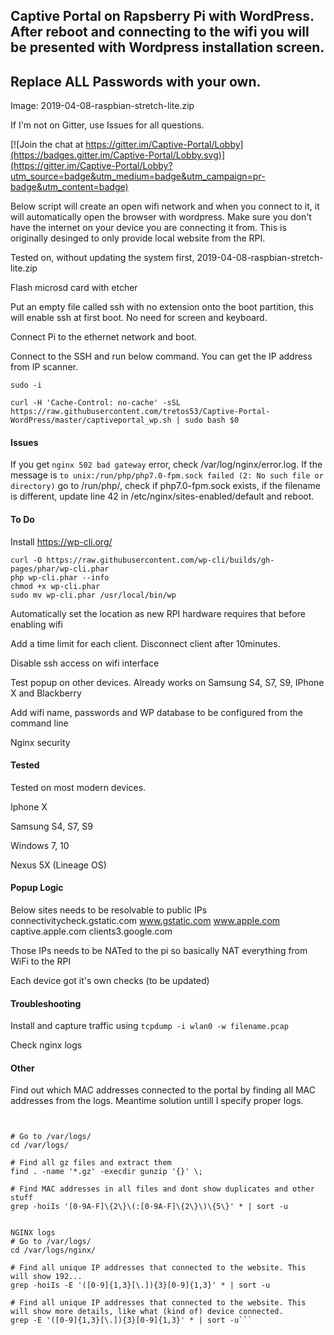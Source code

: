 ## Captive Portal on Rapsberry Pi with WordPress. After reboot and connecting to the wifi you will be presented with Wordpress installation screen.

## Replace ALL Passwords with your own.

Image: 2019-04-08-raspbian-stretch-lite.zip

If I'm not on Gitter, use Issues for all questions.

[![Join the chat at https://gitter.im/Captive-Portal/Lobby](https://badges.gitter.im/Captive-Portal/Lobby.svg)](https://gitter.im/Captive-Portal/Lobby?utm_source=badge&utm_medium=badge&utm_campaign=pr-badge&utm_content=badge)

Below script will create an open wifi network and when you connect to it, it will automatically open the browser with wordpress. Make sure you don't have the internet on your device you are connecting it from. This is originally desinged to only provide local website from the RPI.

Tested on, without updating the system first, 2019-04-08-raspbian-stretch-lite.zip

Flash microsd card with etcher

Put an empty file called ssh with no extension onto the boot partition, this will enable ssh at first boot. No need for screen and keyboard.

Connect Pi to the ethernet network and boot.

Connect to the SSH and run below command. You can get the IP address from IP scanner.

```
sudo -i
```

```
curl -H 'Cache-Control: no-cache' -sSL https://raw.githubusercontent.com/tretos53/Captive-Portal-WordPress/master/captiveportal_wp.sh | sudo bash $0
```

#### Issues

If you get `nginx 502 bad gateway` error, check /var/log/nginx/error.log.
If the message is `to unix:/run/php/php7.0-fpm.sock failed (2: No such file or directory)` go to /run/php/, check if php7.0-fpm.sock exists, if the filename is different, update line 42 in /etc/nginx/sites-enabled/default and reboot.

#### To Do

Install https://wp-cli.org/

```
curl -O https://raw.githubusercontent.com/wp-cli/builds/gh-pages/phar/wp-cli.phar
php wp-cli.phar --info
chmod +x wp-cli.phar
sudo mv wp-cli.phar /usr/local/bin/wp
```


Automatically set the location as new RPI hardware requires that before enabling wifi

Add a time limit for each client. Disconnect client after 10minutes.

Disable ssh access on wifi interface

Test popup on other devices. Already works on Samsung S4, S7, S9, IPhone X and Blackberry

Add wifi name, passwords and WP database to be configured from the command line

Nginx security

#### Tested

Tested on most modern devices.

Iphone X

Samsung S4, S7, S9

Windows 7, 10

Nexus 5X (Lineage OS)

#### Popup Logic

Below sites needs to be resolvable to public IPs
connectivitycheck.gstatic.com
www.gstatic.com
www.apple.com
captive.apple.com
clients3.google.com

Those IPs needs to be NATed to the pi so basically NAT everything from WiFi to the RPI

Each device got it's own checks (to be updated)

#### Troubleshooting

Install and capture traffic using `tcpdump -i wlan0 -w filename.pcap`

Check nginx logs


#### Other

Find out which MAC addresses connected to the portal by finding all MAC addresses from the logs. Meantime solution untill I specify proper logs.

```


# Go to /var/logs/
cd /var/logs/

# Find all gz files and extract them
find . -name '*.gz' -execdir gunzip '{}' \;

# Find MAC addresses in all files and dont show duplicates and other stuff
grep -hoiIs '[0-9A-F]\{2\}\(:[0-9A-F]\{2\}\)\{5\}' * | sort -u


NGINX logs
# Go to /var/logs/
cd /var/logs/nginx/

# Find all unique IP addresses that connected to the website. This will show 192...
grep -hoiIs -E '([0-9]{1,3}[\.]){3}[0-9]{1,3}' * | sort -u

# Find all unique IP addresses that connected to the website. This will show more details, like what (kind of) device connected.
grep -E '([0-9]{1,3}[\.]){3}[0-9]{1,3}' * | sort -u```









